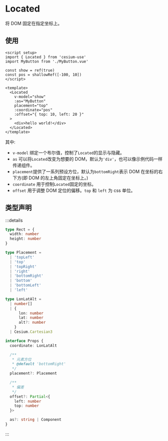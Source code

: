 # Located

将 DOM 固定在指定坐标上。

## 使用

```vue
<script setup>
import { Located } from 'cesium-use'
import MyButton from './MyButton.vue'

const show = ref(true)
const pos = shallowRef([-100, 10])
</script>

<template>
  <Located
    v-model="show"
    :as="MyButton"
    placement="top"
    :coordinate="pos"
    :offset="{ top: 10, left: 20 }"
  >
    <div>hello world!</div>
  </Located>
</template>
```

其中:

- `v-model` 绑定一个布尔值，控制了`Located`的显示与隐藏。
- `as` 可以将`Located`改变为想要的 DOM，默认为`'div'`，也可以像示例代码一样传递组件。
- `placement`提供了一系列预设方位，默认为`bottomRight`表示 DOM 在坐标的右下方(即 DOM 的左上角固定在坐标上。)
- `coordinate` 用于控制`Located`固定的坐标。
- `offset` 用于调整 DOM 定位的偏移。`top` 和 `left` 为 css 单位。

## 类型声明

:::details

```ts
type Rect = {
  width: number
  height: number
}

type Placement =
  | 'topLeft'
  | 'top'
  | 'topRight'
  | 'right'
  | 'bottomRight'
  | 'bottom'
  | 'bottomLeft'
  | 'left'

type LonLatAlt =
  | number[]
  | {
      lon: number
      lat: number
      alt?: number
    }
  | Cesium.Cartesian3

interface Props {
  coordinate: LonLatAlt

  /**
   * 元素方位
   * @default 'bottomRight'
   */
  placement?: Placement

  /**
   * 偏差
   */
  offset?: Partial<{
    left: number
    top: number
  }>

  as?: string | Component
}
```

:::
